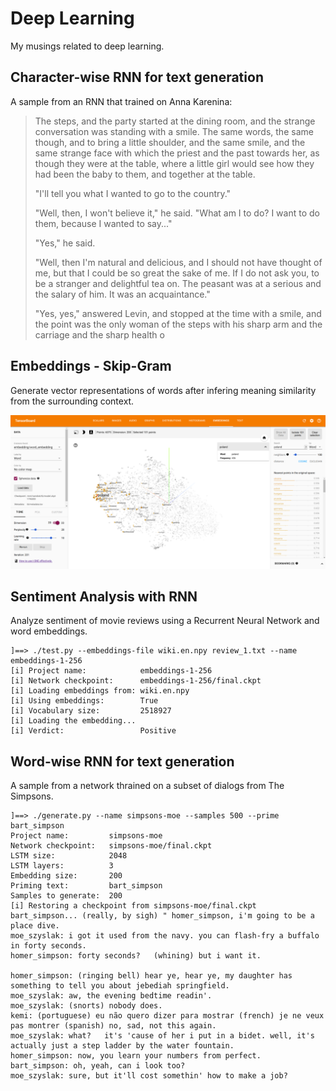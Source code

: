 
Deep Learning
=============

My musings related to deep learning.

Character-wise RNN for text generation
--------------------------------------

A sample from an RNN that trained on Anna Karenina:

> The steps, and the party
> started at the dining room, and the strange conversation was standing
> with a smile. The same words, the same though, and to bring a little
> shoulder, and the same smile, and the same strange face with which
> the priest and the past towards her, as though they were at the table,
> where a little girl would see how they had been the baby to them, and
> together at the table.
>
> "I'll tell you what I wanted to go to the country."
>
> "Well, then, I won't believe it," he said. "What am I to do? I want to
> do them, because I wanted to say..."
>
> "Yes," he said.
>
> "Well, then I'm natural and delicious, and I should not have thought of
> me, but that I could be so great the sake of me. If I do not ask you, to
> be a stranger and delightful tea on. The peasant was at a serious and
> the salary of him. It was an acquaintance."
>
> "Yes, yes," answered Levin, and stopped at the time with a
> smile, and the point was the only woman of the steps with his
> sharp arm and the carriage and the sharp health o

Embeddings - Skip-Gram
----------------------

Generate vector representations of words after infering meaning similarity from
the surrounding context.

![Embedding visualization](02-embeddings/assets/embedding.png)

Sentiment Analysis with RNN
---------------------------

Analyze sentiment of movie reviews using a Recurrent Neural Network and word
embeddings.

    ]==> ./test.py --embeddings-file wiki.en.npy review_1.txt --name embeddings-1-256
    [i] Project name:            embeddings-1-256
    [i] Network checkpoint:      embeddings-1-256/final.ckpt
    [i] Loading embeddings from: wiki.en.npy
    [i] Using embeddings:        True
    [i] Vocabulary size:         2518927
    [i] Loading the embedding...
    [i] Verdict:                 Positive

Word-wise RNN for text generation
---------------------------------

A sample from a network thrained on a subset of dialogs from The Simpsons.

    ]==> ./generate.py --name simpsons-moe --samples 500 --prime bart_simpson
    Project name:         simpsons-moe
    Network checkpoint:   simpsons-moe/final.ckpt
    LSTM size:            2048
    LSTM layers:          3
    Embedding size:       200
    Priming text:         bart_simpson
    Samples to generate:  200
    [i] Restoring a checkpoint from simpsons-moe/final.ckpt
    bart_simpson... (really, by sigh) " homer_simpson, i'm going to be a place dive.
    moe_szyslak: i got it used from the navy. you can flash-fry a buffalo in forty seconds.
    homer_simpson: forty seconds?   (whining) but i want it.

    homer_simpson: (ringing bell) hear ye, hear ye, my daughter has something to tell you about jebediah springfield.
    moe_szyslak: aw, the evening bedtime readin'.
    moe_szyslak: (snorts) nobody does.
    kemi: (portuguese) eu não quero dizer para mostrar (french) je ne veux pas montrer (spanish) no, sad, not this again.
    moe_szyslak: what?   it's 'cause of her i put in a bidet. well, it's actually just a step ladder by the water fountain.
    homer_simpson: now, you learn your numbers from perfect.
    bart_simpson: oh, yeah, can i look too?
    moe_szyslak: sure, but it'll cost somethin' how to make a job?
